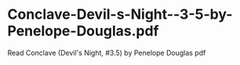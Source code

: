 # Conclave-Devil-s-Night--3-5-by-Penelope-Douglas.pdf
Read Conclave (Devil's Night, #3.5) by Penelope Douglas pdf
